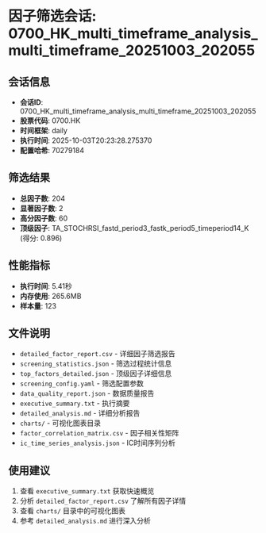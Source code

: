 # 因子筛选会话: 0700_HK_multi_timeframe_analysis_multi_timeframe_20251003_202055

## 会话信息
- **会话ID**: 0700_HK_multi_timeframe_analysis_multi_timeframe_20251003_202055
- **股票代码**: 0700.HK
- **时间框架**: daily
- **执行时间**: 2025-10-03T20:23:28.275370
- **配置哈希**: 70279184

## 筛选结果
- **总因子数**: 204
- **显著因子数**: 2
- **高分因子数**: 60
- **顶级因子**: TA_STOCHRSI_fastd_period3_fastk_period5_timeperiod14_K (得分: 0.896)

## 性能指标
- **执行时间**: 5.41秒
- **内存使用**: 265.6MB
- **样本量**: 123

## 文件说明
- `detailed_factor_report.csv` - 详细因子筛选报告
- `screening_statistics.json` - 筛选过程统计信息
- `top_factors_detailed.json` - 顶级因子详细信息
- `screening_config.yaml` - 筛选配置参数
- `data_quality_report.json` - 数据质量报告
- `executive_summary.txt` - 执行摘要
- `detailed_analysis.md` - 详细分析报告
- `charts/` - 可视化图表目录
- `factor_correlation_matrix.csv` - 因子相关性矩阵
- `ic_time_series_analysis.json` - IC时间序列分析

## 使用建议
1. 查看 `executive_summary.txt` 获取快速概览
2. 分析 `detailed_factor_report.csv` 了解所有因子详情
3. 查看 `charts/` 目录中的可视化图表
4. 参考 `detailed_analysis.md` 进行深入分析
